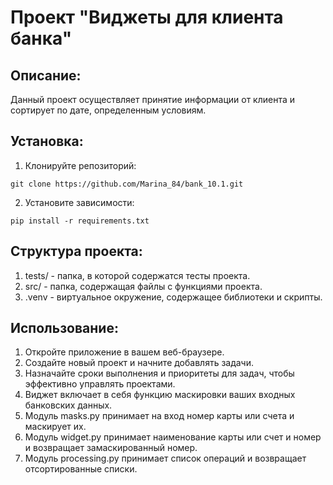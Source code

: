 # Проект "Виджеты для клиента банка"

## Описание:

Данный проект осуществляет принятие информации от клиента и сортирует по дате, определенным условиям.

## Установка:

1. Клонируйте репозиторий:
```
git clone https://github.com/Marina_84/bank_10.1.git
```
2. Установите зависимости:
```
pip install -r requirements.txt
```

## Структура проекта:

1. tests/ - папка, в которой содержатся тесты проекта.
2. src/ - папка, содержащая файлы с функциями проекта.
3. .venv - виртуальное окружение, содержащее библиотеки и скрипты.

## Использование:

1. Откройте приложение в вашем веб-браузере.
2. Создайте новый проект и начните добавлять задачи.
3. Назначайте сроки выполнения и приоритеты для задач, чтобы эффективно управлять проектами.
4. Виджет включает в себя функцию маскировки ваших входных банковских данных.
5. Модуль masks.py принимает на вход номер карты или счета и маскирует их.
6. Модуль widget.py принимает наименование карты или счет и номер и возвращает замаскированный номер.
7. Модуль processing.py принимает список операций и возвращает отсортированные списки.
